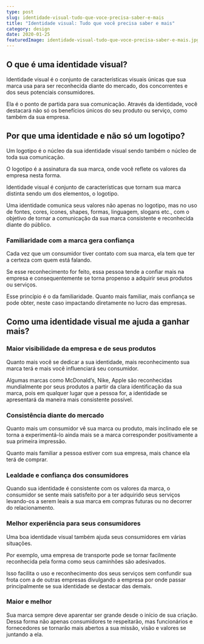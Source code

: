 ```yaml
---
type: post
slug: identidade-visual-tudo-que-voce-precisa-saber-e-mais
title: "Identidade visual: Tudo que você precisa saber e mais"
category: design
date: 2020-01-25
featuredImage: identidade-visual-tudo-que-voce-precisa-saber-e-mais.jpg
---
```


## O que é uma identidade visual?

Identidade visual é o conjunto de características visuais únicas que sua marca usa para ser reconhecida diante do mercado, dos concorrentes e dos seus potenciais consumidores.

Ela é o ponto de partida para sua comunicação. Através da identidade, você destacará não só os benefícios únicos do seu produto ou serviço, como também da sua empresa.

## Por que uma identidade e não só um logotipo?

Um logotipo é o núcleo da sua identidade visual sendo também o núcleo de toda sua comunicação.

O logotipo é a assinatura da sua marca, onde você reflete os valores da empresa nesta forma.

Identidade visual é conjunto de características que tornam sua marca distinta sendo um dos elementos, o logotipo.

Uma identidade comunica seus valores não apenas no logotipo, mas no uso de fontes, cores, ícones, shapes, formas, linguagem, slogans etc., com o objetivo de tornar a comunicação da sua marca consistente e reconhecida diante do público.

### Familiaridade com a marca gera confiança

Cada vez que um consumidor tiver contato com sua marca, ela tem que ter a certeza com quem está falando.

Se esse reconhecimento for feito, essa pessoa tende a confiar mais na empresa e consequentemente se torna propenso a adquirir seus produtos ou serviços.

Esse princípio é o da familiaridade. Quanto mais familiar, mais confiança se pode obter, neste caso impactando diretamente no lucro das empresas.

## Como uma identidade visual me ajuda a ganhar mais?

### Maior visibilidade da empresa e de seus produtos

Quanto mais você se dedicar a sua identidade, mais reconhecimento sua marca terá e mais você influenciará seu consumidor.

Algumas marcas como McDonald’s, Nike, Apple são reconhecidas mundialmente por seus produtos a partir da clara identificação da sua marca, pois em qualquer lugar que a pessoa for, a identidade se apresentará da maneira mais consistente possível.

### Consistência diante do mercado

Quanto mais um consumidor vê sua marca ou produto, mais inclinado ele se torna a experimentá-lo ainda mais se a marca corresponder positivamente a sua primeira impressão.

Quanto mais familiar a pessoa estiver com sua empresa, mais chance ela terá de comprar.

### Lealdade e confiança dos consumidores

Quando sua identidade é consistente com os valores da marca, o consumidor se sente mais satisfeito por a ter adquirido seus serviços levando-os a serem leais a sua marca em compras futuras ou no decorrer do relacionamento.

### Melhor experiência para seus consumidores

Uma boa identidade visual também ajuda seus consumidores em várias situações.

Por exemplo, uma empresa de transporte pode se tornar facilmente reconhecida pela forma como seus caminhões são adesivados.

Isso facilita o uso e reconhecimento dos seus serviços sem confundir sua frota com a de outras empresas divulgando a empresa por onde passar principalmente se sua identidade se destacar das demais.

### Maior e melhor

Sua marca sempre deve aparentar ser grande desde o início de sua criação. Dessa forma não apenas consumidores te respeitarão, mas funcionários e fornecedores se tornarão mais abertos a sua missão, visão e valores se juntando a ela.
